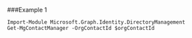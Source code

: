 ###Example 1
```
Import-Module Microsoft.Graph.Identity.DirectoryManagement
Get-MgContactManager -OrgContactId $orgContactId
```
